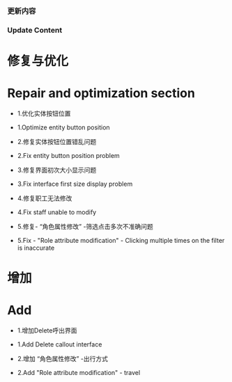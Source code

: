 ### 更新内容
### Update Content
# 修复与优化
# Repair and optimization section
- 1.优化实体按钮位置
- 1.Optimize entity button position

- 2.修复实体按钮位置错乱问题
- 2.Fix entity button position problem

- 3.修复界面初次大小显示问题
- 3.Fix interface first size display problem

- 4.修复职工无法修改
- 4.Fix staff unable to modify
  
- 5.修复- “角色属性修改” -筛选点击多次不准确问题
- 5.Fix - "Role attribute modification" - Clicking multiple times on the filter is inaccurate
   
# 增加
# Add
- 1.增加Delete呼出界面
- 1.Add Delete callout interface

- 2.增加 “角色属性修改” -出行方式
- 2.Add "Role attribute modification" - travel